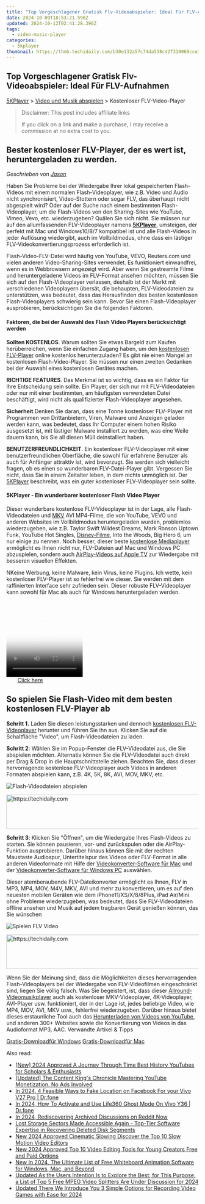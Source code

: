 ```yaml
---
title: "Top Vorgeschlagener Gratisk Flv-Videoabspieler: Ideal Für FLV-Aufnahmen"
date: 2024-10-09T18:53:21.596Z
updated: 2024-10-12T02:41:28.396Z
tags:
  - video-music-player
categories:
  - 5kplayer
thumbnail: https://thmb.techidaily.com/b30e132a57c74da538cd27310069cce3986f42cbd47e2bf72282d9f64808baa3.jpg
---
```


## Top Vorgeschlagener Gratisk Flv-Videoabspieler: Ideal Für FLV-Aufnahmen

[5KPlayer](https://tools.techidaily.com/5kplayer/products/) \> [Video und Musik abspielen](https://tools.techidaily.com/5kplayer/video-music-player/) \> Kostenloser FLV-Video-Player 

>  Disclaimer: This post includes affiliate links
>
>  If you click on a link and make a purchase, I may receive a commission at no extra cost to you.
>

## Bester kostenloser FLV-Player, der es wert ist, heruntergeladen zu werden.

 _Geschrieben von [Jason](https://www.quora.com/profile/Jason-Copper-1)_

Haben Sie Probleme bei der Wiedergabe Ihrer lokal gespeicherten Flash-Videos mit einem normalen Flash-Videoplayer, wie z.B. Video und Audio nicht synchronisiert, Video-Stottern oder sogar FLV, das überhaupt nicht abgespielt wird? Oder auf der Suche nach einem bestimmten Flash-Videoplayer, um die Flash-Videos von den Sharing-Sites wie YouTube, Vimeo, Vevo, etc. wiederzugeben? Quälen Sie sich nicht. Sie müssen nur auf den allumfassenden FLV-Videoplayer namens **[5KPlayer](https://tools.techidaily.com/5kplayer/products/)**, umsteigen, der perfekt mit Mac und Windows10/8/7 kompatibel ist und alle Flash-Videos in jeder Auflösung wiedergibt, auch im Vollbildmodus, ohne dass ein lästiger FLV-Videokonvertierungsprozess erforderlich ist. 

Flash-Video-FLV-Datei wird häufig von YouTube, VEVO, Reuters.com und vielen anderen Video-Sharing-Sites verwendet. Es funktioniert einwandfrei, wenn es in Webbrowsern angezeigt wird. Aber wenn Sie gestreamte Filme und heruntergeladene Videos im FLV-Format ansehen möchten, müssen Sie sich auf den Flash-Videoplayer verlassen, deshalb ist der Markt mit verschiedenen Videoplayern übersät, die behaupten, FLV-Videodateien zu unterstützen, was bedeutet, dass das Herausfinden des besten kostenlosen Flash-Videoplayers schwierig sein kann. Bevor Sie einen Flash-Videoplayer ausprobieren, berücksichtigen Sie die folgenden Faktoren. 

#### **Faktoren, die bei der Auswahl des Flash Video Players berücksichtigt werden**

**Sollten KOSTENLOS**. Warum sollten Sie etwas Bargeld zum Kaufen herüberreichen, wenn Sie einfachen Zugang haben, um den [kostenlosen FLV-Player](https://tools.techidaily.com/5kplayer/video-music-player/) online kostenlos herunterzuladen? Es gibt nie einen Mangel an kostenlosen Flash-Video-Player. Sie müssen nur einen zweiten Gedanken bei der Auswahl eines kostenlosen Gerätes machen. 

**RICHTIGE FEATURES**. Das Merkmal ist so wichtig, dass es ein Faktor für Ihre Entscheidung sein sollte. Ein Player, der sich nur mit FLV-Videodateien oder nur mit einer bestimmten, am häufigsten verwendeten Datei beschäftigt, wird nicht als qualifizierter Flash-Videoplayer angesehen. 

**Sicherheit**.Denken Sie daran, dass eine Tonne kostenloser FLV-Player mit Programmen von Drittanbietern, Viren, Malware und Anzeigen geladen werden kann, was bedeutet, dass Ihr Computer einem hohen Risiko ausgesetzt ist, mit lästiger Malware installiert zu werden, was eine Weile dauern kann, bis Sie all diesen Müll deinstalliert haben. 

**BENUTZERFREUNDLICHKEIT**. Ein kostenloser FLV-Videoplayer mit einer benutzerfreundlichen Oberfläche, die sowohl für erfahrene Benutzer als auch für Anfänger attraktiv ist, wird bevorzugt. Sie werden sich vielleicht fragen, ob es einen so wunderbaren FLV-Datei-Player gibt. Vergessen Sie nicht, dass Sie in einem Zeitalter leben, in dem nichts unmöglich ist. Der [5KPlayer](https://tools.techidaily.com/5kplayer/products/) beschreibt, was ein guter kostenloser FLV-Videoplayer sein sollte. 

#### **5KPlayer - Ein wunderbarer kostenloser Flash Video Player**

Dieser wunderbare kostenlose FLV-Videoplayer ist in der Lage, alle Flash-Videodateien und [MKV](https://tools.techidaily.com/5kplayer/video-music-player/) AVI MP4-Filme, die von YouTube, VEVO und anderen Websites im Vollbildmodus heruntergeladen wurden, problemlos wiederzugeben, wie z.B. Taylor Swift Wildest Dreams, Mark Ronson Uptown Funk, YouTube Hot Singles, [Disney-Filme](https://tools.techidaily.com/winxdvd/products/), Into the Woods, Big Hero 6, um nur einige zu nennen. Noch besser, dieser beste [kostenlose Mediaplayer](https://tools.techidaily.com/5kplayer/video-music-player/) ermöglicht es Ihnen nicht nur, FLV-Dateien auf Mac und Windows PC abzuspielen, sondern auch [AirPlay-Videos auf Apple TV](https://tools.techidaily.com/5kplayer/airplay/) zur Wiedergabe mit besseren visuellen Effekten.

NKeine Werbung, keine Malware, kein Virus, keine Plugins. Ich wette, kein kostenloser FLV-Player ist so fehlerfrei wie dieser. Sie werden mit dem raffinierten Interface sehr zufrieden sein. Dieser robuste FLV-Videoplayer kann sowohl für Mac als auch für Windows heruntergeladen werden. 

<!-- affiliate ads begin -->
<span id="1374819">
					<video width="200" height="200" style="cursor:pointer"
           poster="//a.impactradius-go.com/display-clicktoplayimage/1374819.png"
           onclick="if(!this.playClicked){this.play();this.setAttribute('controls',true);this.playClicked=true;}">
	   <source src="//a.impactradius-go.com/display-ad/15852-1374819">
	   <img src="//a.impactradius-go.com/display-clicktoplayimage/1374819.png" style="border: none; height: 100%; width: 100%; object-fit: contain">
	</video>
	<div style="width:125px;text-align:center"><a href="javascript:window.open(decodeURIComponent('https%3A%2F%2Fthefitville.pxf.io%2Fc%2F5597632%2F1374819%2F15852'), '_blank');void(0);">Click here</a></div>
</span>
<img height="0" width="0" src="https://imp.pxf.io/i/5597632/1374819/15852" style="position:absolute;visibility:hidden;" border="0" />
<!-- affiliate ads end -->

## So spielen Sie Flash-Video mit dem besten kostenlosen FLV-Player ab

**Schritt 1.** Laden Sie diesen leistungsstarken und dennoch [kostenlosen FLV-Videoplayer](https://tools.techidaily.com/5kplayer/products/) herunter und führen Sie ihn aus. Klicken Sie auf die Schaltfläche "Video", um Flash-Videodateien zu laden. 

**Schritt 2**: Wählen Sie im Popup-Fenster die FLV-Videodatei aus, die Sie abspielen möchten. Alternativ können Sie die FLV-Videodatei auch direkt per Drag & Drop in die Hauptschnittstelle ziehen. Beachten Sie, dass dieser hervorragende kostenlose FLV-Videoplayer auch Videos in anderen Formaten abspielen kann, z.B. 4K, 5K, 8K, AVI, MOV, MKV, etc. 

![Flash-Videodateien abspielen](https://www.5kplayer.com/video-music-player-de/img/youtube-0119-01.png) 

<!-- affiliate ads begin -->
<a href="https://unicoeye.pxf.io/c/5597632/2148774/18498" target="_top" id="2148774">
  <img src="//a.impactradius-go.com/display-ad/18498-2148774" border="0" alt="https://techidaily.com" width="728" height="90"/>
</a>
<img height="0" width="0" src="https://unicoeye.pxf.io/i/5597632/2148774/18498" style="position:absolute;visibility:hidden;" border="0" />
<!-- affiliate ads end -->

**Schritt 3**: Klicken Sie "Öffnen", um die Wiedergabe Ihres Flash-Videos zu starten. Sie können pausieren, vor- und zurückspulen oder die AirPlay-Funktion ausprobieren. Darüber hinaus können Sie mit der rechten Maustaste Audiospur, Untertitelspur des Videos oder FLV-Format in alle anderen Videoformate mit Hilfe der [Videokonverter-Software für Mac](https://tools.techidaily.com/5kplayer/products/) und der [Videokonverter-Software für Windows PC](https://tools.techidaily.com/5kplayer/products/) auswählen. 

 Dieser atemberaubende FLV-Dateikonverter ermöglicht es Ihnen, FLV in MP3, MP4, MOV, M4V, MKV, AVI und mehr zu konvertieren, um es auf den neuesten mobilen Geräten wie dem iPhone11/XS/X/8/8Plus, iPad Air/Mini ohne Probleme wiederzugeben, was bedeutet, dass Sie FLV-Videodateien offline ansehen und Musik auf jedem tragbaren Gerät genießen können, das Sie wünschen 

![Spielen FLV Video](https://www.5kplayer.com/video-music-player-de/../video-music-player/img/free-4k-video-player-02.jpg)

<!-- affiliate ads begin -->
<a href="https://appsumo.8odi.net/c/5597632/2037319/7443" target="_top" id="2037319">
  <img src="//a.impactradius-go.com/display-ad/7443-2037319" border="0" alt="https://techidaily.com" width="728" height="90"/>
</a>
<img height="0" width="0" src="https://appsumo.8odi.net/i/5597632/2037319/7443" style="position:absolute;visibility:hidden;" border="0" />
<!-- affiliate ads end -->

Wenn Sie der Meinung sind, dass die Möglichkeiten dieses hervorragenden Flash-Videoplayers bei der Wiedergabe von FLV-Videofilmen eingeschränkt sind, liegen Sie völlig falsch. Was Sie begeistert, ist, dass dieser [Allround-Videomusikplayer](https://tools.techidaily.com/5kplayer/video-music-player/) auch als kostenloser MKV-Videoplayer, 4K-Videoplayer, AVI-Player usw. funktioniert, der in der Lage ist, jedes beliebige Video, wie MP4, MOV, AVI, MKV usw., fehlerfrei wiederzugeben. Darüber hinaus bietet dieses erstaunliche Tool auch das [Herunterladen von Videos von YouTube](https://tools.techidaily.com/5kplayer/youtube-download/), und anderen 300+ Websites sowie die Konvertierung von Videos in das Audioformat MP3, AAC. Verwandte Artikel & Tipps 

[Gratis-Downloadfür Windows](https://tools.techidaily.com/5kplayer/products/) [Gratis-Downloadfür Mac](https://tools.techidaily.com/5kplayer/products/)

<ins class="adsbygoogle"
     style="display:block"
     data-ad-format="autorelaxed"
     data-ad-client="ca-pub-7571918770474297"
     data-ad-slot="1223367746"></ins>

<ins class="adsbygoogle"
     style="display:block"
     data-ad-client="ca-pub-7571918770474297"
     data-ad-slot="8358498916"
     data-ad-format="auto"
     data-full-width-responsive="true"></ins>

<span class="atpl-alsoreadstyle">Also read:</span>
<div><ul>
<li><a href="https://youtube-webster.techidaily.com/024-approved-a-journey-through-time-best-history-youtubes-for-scholars-and-enthusiasts/"><u>[New] 2024 Approved A Journey Through Time Best History YouTubes for Scholars & Enthusiasts</u></a></li>
<li><a href="https://facebook-record-videos.techidaily.com/updated-the-content-kings-chronicle-mastering-youtube-monetization-no-ads-involved/"><u>[Updated] The Content King's Chronicle Mastering YouTube Monetization, No Ads Involved</u></a></li>
<li><a href="https://location-social.techidaily.com/in-2024-4-feasible-ways-to-fake-location-on-facebook-for-your-vivo-v27-pro-drfone-by-drfone-virtual-android/"><u>In 2024, 4 Feasible Ways to Fake Location on Facebook For your Vivo V27 Pro | Dr.fone</u></a></li>
<li><a href="https://location-social.techidaily.com/in-2024-how-to-activate-and-use-life360-ghost-mode-on-vivo-y36-drfone-by-drfone-virtual-android/"><u>In 2024, How To Activate and Use Life360 Ghost Mode On Vivo Y36 | Dr.fone</u></a></li>
<li><a href="https://extra-skills.techidaily.com/in-2024-rediscovering-archived-discussions-on-reddit-now/"><u>In 2024, Rediscovering Archived Discussions on Reddit Now</u></a></li>
<li><a href="https://data-recovery.techidaily.com/lost-storage-sectors-made-accessible-again-top-tier-software-expertise-in-recovering-deleted-disk-segments/"><u>Lost Storage Sectors Made Accessible Again - Top-Tier Software Expertise in Recovering Deleted Disk Segments</u></a></li>
<li><a href="https://video-ai-editor.techidaily.com/new-2024-approved-cinematic-slowing-discover-the-top-10-slow-motion-video-editors/"><u>New 2024 Approved Cinematic Slowing Discover the Top 10 Slow Motion Video Editors</u></a></li>
<li><a href="https://video-ai-editor.techidaily.com/new-2024-approved-top-10-video-editing-tools-for-young-creators-free-and-paid-options/"><u>New 2024 Approved Top 10 Video Editing Tools for Young Creators Free and Paid Options</u></a></li>
<li><a href="https://video-ai-editor.techidaily.com/new-in-2024-the-ultimate-list-of-free-whiteboard-animation-software-for-windows-mac-and-beyond/"><u>New In 2024, The Ultimate List of Free Whiteboard Animation Software for Windows, Mac, and Beyond</u></a></li>
<li><a href="https://video-ai-editor.techidaily.com/updated-as-the-users-intention-is-to-explore-the-best-for-this-purpose-a-list-of-top-5-free-mpeg-video-splitters-are-under-discussion-for-2024/"><u>Updated As the Users Intention Is to Explore the Best; for This Purpose, a List of Top 5 Free MPEG Video Splitters Are Under Discussion for 2024</u></a></li>
<li><a href="https://video-ai-editor.techidaily.com/updated-there-we-introduce-you-3-simple-options-for-recording-video-games-with-ease-for-2024/"><u>Updated There We Introduce You 3 Simple Options for Recording Video Games with Ease for 2024</u></a></li>
</ul></div>

